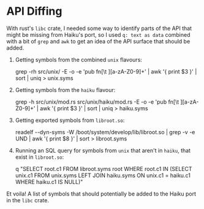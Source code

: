 API Diffing
===========

With rust's `libc` crate, I needed some way to identify parts of the API that might be missing
from Haiku's port, so I used `q: text as data` combined with a bit of `grep` and `awk` to get
an idea of the API surface that should be added.

1. Getting symbols from the combined `unix` flavours:

    grep -rh src/unix/ -E -o -e 'pub fn[\t ][a-zA-Z0-9]+' | awk '{ print $3 }' | sort | uniq > unix.syms

2. Getting symbols from the `haiku` flavour:

    grep -h src/unix/mod.rs src/unix/haiku/mod.rs -E -o -e 'pub fn[\t ][a-zA-Z0-9]+' | awk '{ print $3 }' | sort | uniq > haiku.syms

3. Getting exported symbols from `libroot.so`:

    readelf --dyn-syms -W /boot/system/develop/lib/libroot.so | grep -v -e UND | awk '{ print $8 }' | sort > libroot.syms

4. Running an SQL query for symbols from `unix` that aren't in `haiku`, that exist in `libroot.so`:

    q "SELECT root.c1 FROM libroot.syms root WHERE root.c1 IN (SELECT unix.c1 FROM unix.syms LEFT JOIN haiku.syms ON unix.c1 = haiku.c1 WHERE haiku.c1 IS NULL)"

Et voila! A list of symbols that should potentially be added to the Haiku port in the `libc` crate.
